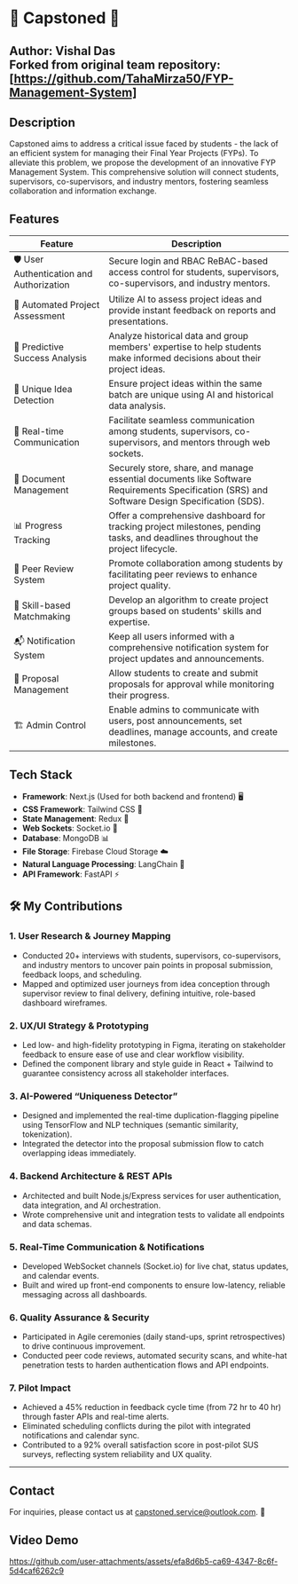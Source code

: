 # 🚀 Capstoned 🌌

**Author:** Vishal Das  
**Forked from original team repository:** [https://github.com/TahaMirza50/FYP-Management-System]
---

## Description
Capstoned aims to address a critical issue faced by students - the lack of an efficient system for managing their Final Year Projects (FYPs). To alleviate this problem, we propose the development of an innovative FYP Management System. This comprehensive solution will connect students, supervisors, co-supervisors, and industry mentors, fostering seamless collaboration and information exchange.

## Features
| Feature                              | Description                                                                                   |
|--------------------------------------|-----------------------------------------------------------------------------------------------|
| 🛡️ User Authentication and Authorization | Secure login and RBAC ReBAC-based access control for students, supervisors, co-supervisors, and industry mentors. |
| 🤖 Automated Project Assessment       | Utilize AI to assess project ideas and provide instant feedback on reports and presentations. |
| 🔮 Predictive Success Analysis        | Analyze historical data and group members' expertise to help students make informed decisions about their project ideas. |
| 🧠 Unique Idea Detection              | Ensure project ideas within the same batch are unique using AI and historical data analysis. |
| 📡 Real-time Communication            | Facilitate seamless communication among students, supervisors, co-supervisors, and mentors through web sockets. |
| 📂 Document Management                | Securely store, share, and manage essential documents like Software Requirements Specification (SRS) and Software Design Specification (SDS). |
| 📊 Progress Tracking                  | Offer a comprehensive dashboard for tracking project milestones, pending tasks, and deadlines throughout the project lifecycle. |
| 🔄 Peer Review System                 | Promote collaboration among students by facilitating peer reviews to enhance project quality. |
| 🤝 Skill-based Matchmaking            | Develop an algorithm to create project groups based on students' skills and expertise. |
| 📬 Notification System                | Keep all users informed with a comprehensive notification system for project updates and announcements. |
| 📅 Proposal Management                | Allow students to create and submit proposals for approval while monitoring their progress. |
| 🏗️ Admin Control                     | Enable admins to communicate with users, post announcements, set deadlines, manage accounts, and create milestones. |

## Tech Stack
- **Framework**: Next.js (Used for both backend and frontend) 🖥️
- **CSS Framework**: Tailwind CSS 🎨
- **State Management**: Redux 🔄
- **Web Sockets**: Socket.io 📡
- **Database**: MongoDB 📊
- **File Storage**: Firebase Cloud Storage ☁️
- **Natural Language Processing**: LangChain 🧠
- **API Framework**: FastAPI ⚡

## 🛠 My Contributions

### 1. User Research & Journey Mapping
- Conducted 20+ interviews with students, supervisors, co-supervisors, and industry mentors to uncover pain points in proposal submission, feedback loops, and scheduling.  
- Mapped and optimized user journeys from idea conception through supervisor review to final delivery, defining intuitive, role-based dashboard wireframes.

### 2. UX/UI Strategy & Prototyping
- Led low- and high-fidelity prototyping in Figma, iterating on stakeholder feedback to ensure ease of use and clear workflow visibility.  
- Defined the component library and style guide in React + Tailwind to guarantee consistency across all stakeholder interfaces.

### 3. AI-Powered “Uniqueness Detector”
- Designed and implemented the real-time duplication-flagging pipeline using TensorFlow and NLP techniques (semantic similarity, tokenization).  
- Integrated the detector into the proposal submission flow to catch overlapping ideas immediately.

### 4. Backend Architecture & REST APIs
- Architected and built Node.js/Express services for user authentication, data integration, and AI orchestration.  
- Wrote comprehensive unit and integration tests to validate all endpoints and data schemas.

### 5. Real-Time Communication & Notifications
- Developed WebSocket channels (Socket.io) for live chat, status updates, and calendar events.  
- Built and wired up front-end components to ensure low-latency, reliable messaging across all dashboards.

### 6. Quality Assurance & Security
- Participated in Agile ceremonies (daily stand-ups, sprint retrospectives) to drive continuous improvement.  
- Conducted peer code reviews, automated security scans, and white-hat penetration tests to harden authentication flows and API endpoints.

### 7. Pilot Impact
- Achieved a 45% reduction in feedback cycle time (from 72 hr to 40 hr) through faster APIs and real-time alerts.  
- Eliminated scheduling conflicts during the pilot with integrated notifications and calendar sync.  
- Contributed to a 92% overall satisfaction score in post-pilot SUS surveys, reflecting system reliability and UX quality.

---

## Contact
For inquiries, please contact us at capstoned.service@outlook.com. 📧

## Video Demo
https://github.com/user-attachments/assets/efa8d6b5-ca69-4347-8c6f-5d4caf6262c9


